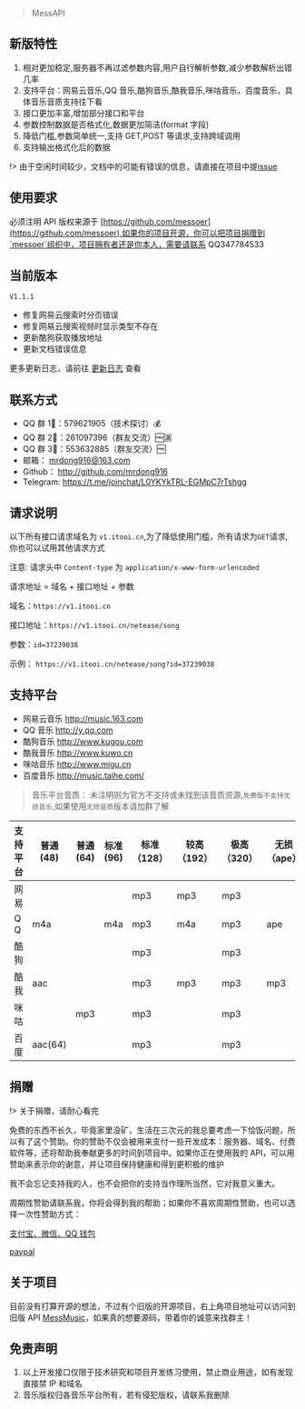 > MessAPI

## 新版特性

1. 相对更加稳定,服务器不再过滤参数内容,用户自行解析参数,减少参数解析出错几率
2. 支持平台：网易云音乐,QQ 音乐,酷狗音乐,酷我音乐,咪咕音乐，百度音乐，具体音乐音质支持往下看
3. 接口更加丰富,增加部分接口和平台
4. 参数控制数据是否格式化,数据更加简洁(format 字段)
5. 降低门槛,参数简单统一,支持 GET,POST 等请求,支持跨域调用
6. 支持输出格式化后的数据

!> 由于空闲时间较少，文档中的可能有错误的信息，请直接在项目中提[issue](https://github.com/messoer/mess-api-doc/issues)

## 使用要求

必须注明 API 版权来源于 [https://github.com/messoer](https://github.com/messoer),如果你的项目开源，你可以把项目捐赠到`messoer`组织中，项目拥有者还是你本人，需要请联系 QQ347784533

## 当前版本

`V1.1.1`

-   修复网易云搜索时分页错误
-   修复网易云搜索视频时显示类型不存在
-   更新酷狗获取播放地址
-   更新文档错误信息

更多更新日志，请前往 [更新日志](changeLog.md) 查看

## 联系方式

-   QQ 群 1⃣️：579621905（技术探讨）💰
-   QQ 群 2⃣️：261097396（群友交流）🆓🈵️
-   QQ 群 3⃣️：553632885（群友交流）🆓
-   邮箱： mrdong916@163.com
-   Github： http://github.com/mrdong916
-   Telegram: https://t.me/joinchat/L0YKYkTRL-EGMpC7rTshgg

## 请求说明

以下所有接口请求域名为 `v1.itooi.cn`,为了降低使用门槛，所有请求为`GET`请求,你也可以试用其他请求方式

注意: 请求头中 `Content-type` 为 `application/x-www-form-urlencoded`

请求地址 = 域名 + 接口地址 + 参数

域名：`https://v1.itooi.cn`

接口地址：`https://v1.itooi.cn/netease/song`

参数：`id=37239038`

示例： `https://v1.itooi.cn/netease/song?id=37239038`

## 支持平台

-   网易云音乐 http://music.163.com
-   QQ 音乐 http://y.qq.com
-   酷狗音乐 http://www.kugou.com
-   酷我音乐 http://www.kuwo.cn
-   咪咕音乐 http://www.migu.cn
-   百度音乐 http://music.taihe.com/

> 音乐平台音质： 未注明则为官方不支持或未找到该音质资源,`免费版不支持无损音乐`,如果使用`无损音质`版本请加群了解

| 支持平台 | 普通(48) | 普通(64) | 标准(96) | 标准（128） | 较高（192） | 极高（320） | 无损（ape） | 无损（flac） | Hi-Res(flac) | DSD(dff) |
| -------- | -------- | -------- | -------- | ----------- | ----------- | ----------- | ----------- | ------------ | ------------ | -------- |
| 网易     |          |          |          | mp3         | mp3         | mp3         |             | flac         |              |          |
| Q Q      | m4a      |          | m4a      | mp3         | m4a         | mp3         | ape         | flac         |              |          |
| 酷狗     |          |          |          | mp3         |             | mp3         |             | flac         | flac         | dff      |
| 酷我     | aac      |          |          | mp3         | mp3         | mp3         | mp3         | flac         |              |          |
| 咪咕     |          | mp3      |          | mp3         |             | mp3         |             | flac         |              |          |
| 百度     | aac(64)  |          |          | mp3         |             | mp3         |             |              |              |          |

## 捐赠

!> 关于捐赠，请耐心看完

免费的东西不长久，毕竟家里没矿，生活在三次元的我总要考虑一下恰饭问题，所以有了这个赞助。你的赞助不仅会被用来支付一些开发成本：服务器、域名、付费软件等，还将帮助我奉献更多的时间到项目中。如果你正在使用我的 API，可以用赞助来表示你的谢意，并让项目保持健康和得到更积极的维护

我不会忘记支持我的人，也不会把你的支持当作理所当然，它对我意义重大。

周期性赞助请联系我，你将会得到我的帮助；如果你不喜欢周期性赞助，也可以选择一次性赞助方式：

[支付宝、微信、QQ 钱包](https://i.loli.net/2019/04/26/5cc2a151aebe2.png)

[paypal](https://www.paypal.me/mrdong916)

## 关于项目

目前没有打算开源的想法，不过有个旧版的开源项目，右上角项目地址可以访问到旧版 API [MessMusic](http://github.com/MessMusic)，如果真的想要源码，带着你的诚意来找群主！

## 免责声明

1. 以上开发接口仅限于技术研究和项目开发练习使用，禁止商业用途，如有发现直接禁 IP 和域名
2. 音乐版权归各音乐平台所有，若有侵犯版权，请联系我删除
